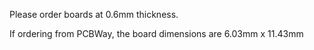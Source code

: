 Please order boards at 0.6mm thickness.  

If ordering from PCBWay, the board dimensions are 6.03mm x 11.43mm
